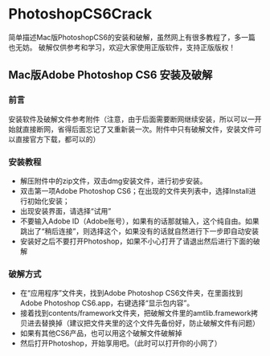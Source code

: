 # PhotoshopCS6Crack
简单描述Mac版PhotoshopCS6的安装和破解，虽然网上有很多教程了，多一篇也无妨。
破解仅供参考和学习，欢迎大家使用正版软件，支持正版版权！

## Mac版Adobe Photoshop CS6 安装及破解
### 前言
安装软件及破解文件参考附件（注意，由于后面需要断网继续安装，所以可以一开始就直接断网，省得后面忘记了又重新装一次。附件中只有破解文件，安装文件可以直接官方下载，都可以的）

### 安装教程

* 解压附件中的zip文件，双击dmg安装文件，进行初步安装。
* 双击第一项Adobe Photoshop CS6；在出现的文件夹列表中，选择Install进行初始化安装；
* 出现安装界面，请选择“试用”
* 不要输入Adobe ID（Adobe账号），如果有的话那就输入，这个纯自由。如果跳出了“稍后连接”，则选择这个，如果没有的话就自然进行下一步即自动安装
* 安装好之后不要打开Photoshop，如果不小心打开了请退出然后进行下面的破解

### 破解方式

* 在“应用程序”文件夹，找到Adobe Photoshop CS6文件夹，在里面找到Adobe Photoshop CS6.app，右键选择“显示包内容”。
* 接着找到contents/framework文件夹，把破解文件里的amtlib.framework拷贝进去替换掉（建议把文件夹里的这个文件先备份好，防止破解文件有问题）
* 如果有其他CS6产品，也可以用这个破解文件破解掉
* 然后打开Photoshop，开始享用吧。（此时可以打开你的小网了）
